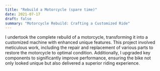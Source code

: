 ```yaml
---
title: "Rebuild a Motorcycle (spare time)"
date: 2021-07-17
draft: false
summary: "Motorcycle Rebuild: Crafting a Customized Ride"
---
```


I undertook the complete rebuild of a motorcycle, transforming it into a customized machine with enhanced unique features. This project involved meticulous work, including the repair and replacement of various parts to restore the motorcycle to optimal condition. Additionally, I upgraded key components to significantly improve performance, ensuring the bike not only looked unique but also delivered a superior riding experience.